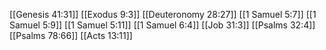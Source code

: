 [[Genesis 41:31]]
[[Exodus 9:3]]
[[Deuteronomy 28:27]]
[[1 Samuel 5:7]]
[[1 Samuel 5:9]]
[[1 Samuel 5:11]]
[[1 Samuel 6:4]]
[[Job 31:3]]
[[Psalms 32:4]]
[[Psalms 78:66]]
[[Acts 13:11]]
